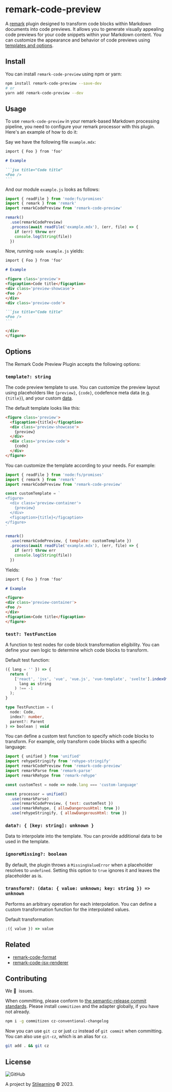 # remark-code-preview

A [remark](https://github.com/remarkjs/remark) plugin designed to transform code blocks within Markdown documents into code previews. It allows you to generate visually appealing code previews for your code snippets within your Markdown content. You can customize the appearance and behavior of code previews using [templates and options](#options).

## Install

You can install `remark-code-preview` using npm or yarn:

```bash
npm install remark-code-preview --save-dev
# or
yarn add remark-code-preview --dev
```

## Usage

To use `remark-code-preview` in your remark-based Markdown processing pipeline, you need to configure your remark processor with this plugin. Here's an example of how to do it:

Say we have the following file `example.mdx`:

````md
import { Foo } from 'foo'

# Example

```jsx title="Code title"
<Foo />
```
````

And our module `example.js` looks as follows:

```js
import { readFile } from 'node:fs/promises'
import { remark } from 'remark'
import remarkCodePreview from 'remark-code-preview'

remark()
  .use(remarkCodePreview)
  .process(await readFile('example.mdx'), (err, file) => {
    if (err) throw err
    console.log(String(file))
  })
```

Now, running `node example.js` yields:

````md
import { Foo } from 'foo'

# Example

<figure class='preview'>
<figcaption>Code title</figcaption>
<div class='preview-showcase'>
<Foo />
</div>
<div class='preview-code'>

```jsx title="Code title"
<Foo />
```

</div>
</figure>
````

## Options

The Remark Code Preview Plugin accepts the following options:

### `template?: string`

The code preview template to use. You can customize the preview layout using placeholders like `{preview}`, `{code}`, codefence meta data (e.g. `{title}`), and your custom [data](#data--key-string-unknown-).

The default template looks like this:

```markdown
<figure class='preview'>
  <figcaption>{title}</figcaption>
  <div class='preview-showcase'>
    {preview}
  </div>
  <div class='preview-code'>
    {code}
  </div>
</figure>
```

You can customize the template according to your needs. For example:

```js
import { readFile } from 'node:fs/promises'
import { remark } from 'remark'
import remarkCodePreview from 'remark-code-preview'

const customTemplate = `
<figure>
  <div class='preview-container'>
    {preview}
  </div>
  <figcaption>{title}</figcaption>
</figure>
`

remark()
  .use(remarkCodePreview, { template: customTemplate })
  .process(await readFile('example.mdx'), (err, file) => {
    if (err) throw err
    console.log(String(file))
  })
```

Yields:

```md
import { Foo } from 'foo'

# Example

<figure>
<div class='preview-container'>
<Foo />
</div>
<figcaption>Code title</figcaption>
</figure>
```

### `test?: TestFunction`

A function to test nodes for code block transformation eligibility. You can define your own logic to determine which code blocks to transform.

Default test function:

```js
({ lang = '' }) => {
  return (
    ['react', 'jsx', 'vue', 'vue.js', 'vue-template', 'svelte'].indexOf(
      lang as string
    ) !== -1
  );
}
```

```ts
type TestFunction = (
  node: Code,
  index?: number,
  parent?: Parent
) => boolean | void
```

You can define a custom test function to specify which code blocks to transform. For example, only transform code blocks with a specific language:

```js
import { unified } from 'unified'
import rehypeStringify from 'rehype-stringify'
import remarkCodePreview from 'remark-code-preview'
import remarkParse from 'remark-parse'
import remarkRehype from 'remark-rehype'

const customTest = node => node.lang === 'custom-language'

const processor = unified()
  .use(remarkParse)
  .use(remarkCodePreview, { test: customTest })
  .use(remarkRehype, { allowDangerousHtml: true })
  .use(rehypeStringify, { allowDangerousHtml: true })
```

### `data?: { [key: string]: unknown }`

Data to interpolate into the template. You can provide additional data to be used in the template.

### `ignoreMissing?: boolean`

By default, the plugin throws a `MissingValueError` when a placeholder resolves to `undefined`. Setting this option to `true` ignores it and leaves the placeholder as is.

### `transform?: (data: { value: unknown; key: string }) => unknown`

Performs an arbitrary operation for each interpolation. You can define a custom transformation function for the interpolated values.

Default transformation:

```js
;({ value }) => value
```

## Related

- [remark-code-format](https://github.com/bent10/remark-plugins/tree/main/packages/code-format)
- [remark-code-jsx-renderer](https://github.com/bent10/remark-plugins/tree/main/packages/code-jsx-renderer)

## Contributing

We 💛&nbsp; issues.

When committing, please conform to [the semantic-release commit standards](https://www.conventionalcommits.org/). Please install `commitizen` and the adapter globally, if you have not already.

```bash
npm i -g commitizen cz-conventional-changelog
```

Now you can use `git cz` or just `cz` instead of `git commit` when committing. You can also use `git-cz`, which is an alias for `cz`.

```bash
git add . && git cz
```

## License

![GitHub](https://img.shields.io/github/license/bent10/remark-plugins)

A project by [Stilearning](https://stilearning.com) &copy; 2023.
